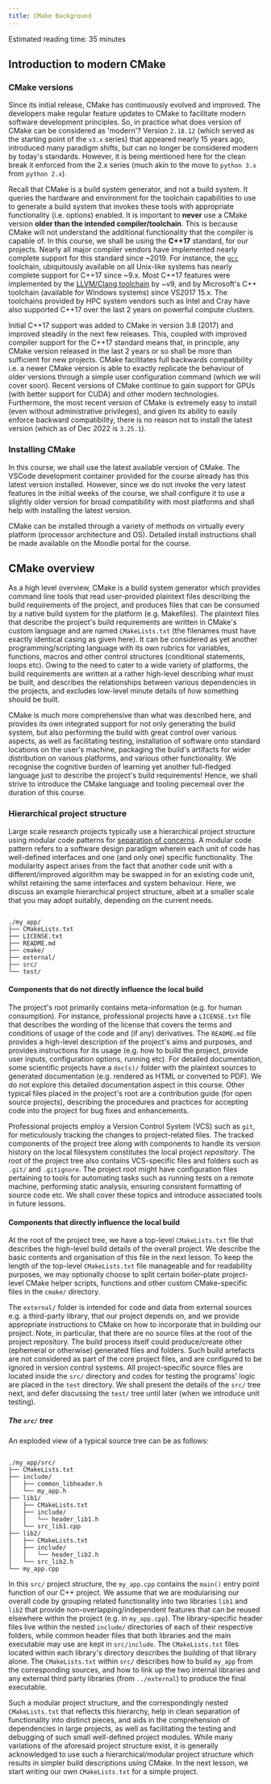 ```yaml
---
title: CMake Background
---
```


Estimated reading time: 35 minutes

## Introduction to modern CMake

### CMake versions

Since its initial release, CMake has continuously evolved and improved.
The developers make regular feature updates to CMake to facilitate modern software development principles.
So, in practice what does version of CMake can be considered as 'modern'?
Version `2.18.12` (which served as the starting point of the `v3.x` series) that appeared nearly 15 years ago, introduced many paradigm shifts, but can no longer be considered modern by today's standards.
However, it is being mentioned here for the clean break it enforced from the 2.x series (much akin to the move to `python 3.x` from `python 2.x`).

Recall that CMake is a build system generator, and not a build system.
It queries the hardware and environment for the toolchain capabilities to use to generate a build system that invokes these tools with appropriate functionality (i.e. options) enabled.
It is important to **never** use a CMake version **older than the intended compiler/toolchain**.
This is because CMake will not understand the additional functionality that the compiler is capable of.
In this course, we shall be using the **C++17** standard, for our projects.
Nearly all major compiler vendors have implemented nearly complete support for this standard since ~2019.
For instance, the [`gcc`](https://en.wikipedia.org/wiki/GNU_Compiler_Collection) toolchain, ubiquitously available on all Unix-like systems has nearly complete support for C++17 since ~9.x.
Most C++17 features were implemented by the [LLVM/Clang toolchain](https://en.wikipedia.org/wiki/Clang#Status_history) by ~v9, and by Microsoft's C++ toolchain (available for Windows systems) since VS2017 15.x.
The toolchains provided by HPC system vendors such as Intel and Cray have also supported C++17 over the last 2 years on powerful compute clusters.

Initial C++17 support was added to CMake in version 3.8 (2017) and improved steadily in the next few releases.
This, coupled with improved compiler support for the C++17 standard means that, in principle, any CMake version released in the last 2 years or so shall be more than sufficient for new projects.
CMake facilitates full backwards compatibility i.e. a newer CMake version is able to exactly replicate the behaviour of older versions through a simple user configuration command (which we will cover soon).
Recent versions of CMake continue to gain support for GPUs (with better support for CUDA) and other modern technologies.
Furthermore, the most recent version of CMake is extremely easy to install (even without administrative privileges), and given its ability to easily enforce backward compatibility, there is no reason not to install the latest version (which as of Dec 2022 is `3.25.1`).

### Installing CMake

In this course, we shall use the latest available version of CMake.
The VSCode development container provided for the course already has this latest version installed.
However, since we do not invoke the very latest features in the initial weeks of the course, we shall configure it to use a slightly older version for broad compatibility with most platforms and shall help with installing the latest version.

CMake can be installed through a variety of methods on virtually every platform (processor architecture and OS).
Detailed install instructions shall be made available on the Moodle portal for the course.

## CMake overview

As a high level overview, CMake is a build system generator which provides command line tools that read user-provided plaintext files describing the build requirements of the project, and produces files that can be consumed by a native build system for the platform (e.g. Makefiles).
The plaintext files that describe the project's build requirements are written in CMake's custom language and are named `CMakeLists.txt` (the filenames must have exactly identical casing as given here).
It can be considered as yet another programming/scripting language with its own rubrics for variables, functions, macros and other control structures (conditional statements, loops etc).
Owing to the need to cater to a wide variety of platforms, the build requirements are written at a rather high-level describing *what* must be built, and describes the relationships between various dependencies in the projects, and excludes low-level minute details of *how* something should be built.

CMake is much more comprehensive than what was described here, and provides its own integrated support for not only generating the build system, but also performing the build with great control over various aspects, as well as facilitating testing, installation of software onto standard locations on the user's machine, packaging the build's artifacts for wider distribution on various platforms, and various other functionality.
We recognise the cognitive burden of learning yet another full-fledged language just to describe the project's build requirements!
Hence, we shall strive to introduce the CMake language and tooling piecemeal over the duration of this course.

### Hierarchical project structure

Large scale research projects typically use a hierarchical project structure using modular code patterns for [separation of concerns](https://en.wikipedia.org/wiki/Separation_of_concerns). A modular code pattern refers to a software design paradigm wherein each unit of code has well-defined interfaces and one (and only one) specific functionality. The modularity aspect arises from the fact that another code unit with a different/improved algorithm may be swapped in for an existing code unit, whilst retaining the same interfaces and system behaviour.
Here, we discuss an example hierarchical project structure, albeit at a smaller scale that you may adopt suitably, depending on the current needs.

```

./my_app/
├── CMakeLists.txt
├── LICENSE.txt
├── README.md
├── cmake/
├── external/
├── src/
└── test/

```

#### Components that do not directly influence the local build

The project's root primarily contains meta-information (e.g. for human consumption).
For instance, professional projects have a `LICENSE.txt` file that describes the wording of the license that covers the terms and conditions of usage of the code and (if any) derivatives.
The `README.md` file provides a high-level description of the project's aims and purposes, and provides instructions for its usage (e.g. how to build the project, provide user inputs, configuration options, running etc).
For detailed documentation, some scientific projects have a `doc(s)/` folder with the plaintext sources to generated documentation (e.g. rendered as HTML or converted to PDF).
We do not explore this detailed documentation aspect in this course.
Other typical files placed in the project's root are a contribution guide (for open source projects), describing the procedures and practices for accepting code into the project for bug fixes and enhancements.

Professional projects employ a Version Control System (VCS) such as `git`, for meticulously tracking the changes to project-related files.
The tracked components of the project tree along with components to handle its version history on the local filesystem constitutes the local project *repository*.
The root of the project tree also contains VCS-specific files and folders such as `.git/` and `.gitignore`.
The project root might have configuration files pertaining to tools for automating tasks such as running tests on a remote machine, performing static analysis, ensuring consistent formatting of source code etc.
We shall cover these topics and introduce associated tools in future lessons.

#### Components that directly influence the local build

At the root of the project tree, we have a top-level `CMakeLists.txt` file that describes the high-level build details of the overall project.
We describe the basic contents and organisation of this file in the next lesson.
To keep the length of the top-level `CMakeLists.txt` file manageable and for readability purposes, we may optionally choose to split certain boiler-plate project-level CMake helper scripts, functions and other custom CMake-specific files in the `cmake/` directory.

The `external/` folder is intended for code and data from external sources e.g. a third-party library, that our project depends on, and we provide appropriate instructions to CMake on how to incorporate that in building our project.
Note, in particular, that there are no source files at the root of the project repository.
The build process itself could produce/create other (ephemeral or otherwise) generated files and folders.
Such build artefacts are not considered as part of the core project files, and are configured to be ignored in version control systems.
All project-specific source files are located inside the `src/` directory and codes for testing the programs' logic are placed in the `test` directory.
We shall present the details of the `src/` tree next, and defer discussing the `test/` tree until later (when we introduce unit testing).

##### The `src/` tree

An exploded view of a typical source tree can be as follows:

```

./my_app/src/
├── CMakeLists.txt
├── include/
│   ├── common_libheader.h
│   └── my_app.h
├── lib1/
│   ├── CMakeLists.txt
│   ├── include/
│   │   └── header_lib1.h
│   └── src_lib1.cpp
├── lib2/
│   ├── CMakeLists.txt
│   ├── include/
│   │   └── header_lib2.h
│   └── src_lib2.h
└── my_app.cpp

```

In this `src/` project structure, the `my_app.cpp` contains the `main()` entry point function of our C++ project.
We assume that we are modularising our overall code by grouping related functionality into two libraries `lib1` and `lib2` that provide non-overlapping/independent features that can be reused elsewhere within the project (e.g. in `my_app.cpp`).
The library-specific header files live within the nested `include/` directories of each of their respective folders, while common header files that both libraries and the main executable may use are kept in `src/include`.
The `CMakeLists.txt` files located within each library's directory describes the building of that library alone.
The `CMakeLists.txt` within `src/` describes how to build `my_app` from the corresponding sources, and how to link up the two internal libraries and any external third party libraries (from `../external`) to produce the final executable.

Such a modular project structure, and the correspondingly nested `CMakeLists.txt` that reflects this hierarchy, help in clean separation of functionality into distinct pieces, and aids in the comprehension of dependencies in large projects, as well as facilitating the testing and debugging of such small well-defined project modules.
While many variations of the aforesaid project structure exist, it is generally acknowledged to use  such a hierarchical/modular project structure which results in simpler build descriptions using CMake. In the next lesson, we start writing our own `CMakeLists.txt` for a simple project.
